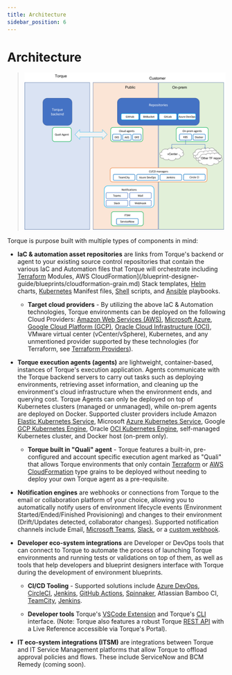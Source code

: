 ```yaml
---
title: Architecture
sidebar_position: 6
---
```


# Architecture

> ![Locale Dropdown](/img/torque-architecture.png)

Torque is purpose built with multiple types of components in mind: 

- __IaC & automation asset repositories__ are links from Torque's backend or agent to your existing source control repositories that contain the various IaC and Automation files that Torque will orchestrate including [Terraform](/blueprint-designer-guide/blueprints/terraform-grain.md) Modules, AWS CloudFormation](/blueprint-designer-guide/blueprints/cloudformation-grain.md) Stack templates, [Helm](/blueprint-designer-guide/blueprints/helm-grain.md) charts, [Kubernetes](/blueprint-designer-guide/blueprints/kubernetes-grain.md) Manifest files, [Shell](/blueprint-designer-guide/blueprints/shell-grain.md) scripts, and [Ansible](/blueprint-designer-guide/blueprints/ansible-grain.md) playbooks. 

  - __Target cloud providers__ - By utilizing the above IaC & Automation technologies, Torque environments can be deployed on the following Cloud Providers: [Amazon Web Services (AWS)](https://aws.amazon.com/), [Microsoft Azure](https://azure.microsoft.com/), [Google Cloud Platform (GCP)](https://cloud.google.com/), [Oracle Cloud Infrastructure (OCI)](https://www.oracle.com/cloud/), VMware virtual center (vCenter/vSphere), Kubernetes, and any unmentioned provider supported by these technologies (for Terraform, see [Terraform Providers](https://registry.terraform.io/browse/providers)). 

- __Torque execution agents (agents)__ are lightweight, container-based, instances of Torque's execution application. Agents communicate with the Torque backend servers to carry out tasks such as deploying environments, retrieving asset information, and cleaning up the environment's cloud infrastructure when the environment ends, and querying cost. Torque Agents can only be deployed on top of Kubernetes clusters (managed or unmanaged), while on-prem agents are deployed on Docker. Supported cluster providers include Amazon [Elastic Kubernetes Service](https://aws.amazon.com/eks/), Microsoft [Azure Kubernetes Service](https://azure.microsoft.com/en-us/products/kubernetes-service), Google [GCP Kubernetes Engine](https://cloud.google.com/kubernetes-engine), Oracle [OCI Kubernetes Engine](https://www.oracle.com/cloud/cloud-native/container-engine-kubernetes/), self-managed Kubernetes cluster, and Docker host (on-prem only).

  - __Torque built in "Quali" agent__ - Torque features a built-in, pre-configured and account specific execution agent marked as "Quali" that allows Torque environments that only contain [Terraform](/blueprint-designer-guide/blueprints/terraform-grain.md) or [AWS CloudFormation](/blueprint-designer-guide/blueprints/cloudformation-grain.md) type grains to be deployed without needing to deploy your own Torque agent as a pre-requisite.

- __Notification engines__ are webhooks or connections from Torque to the email or collaboration platform of your choice, allowing you to automatically notify users of environment lifecycle events (Environment Started/Ended/Finished Provisioning) and changes to their environment (Drift/Updates detected, collaborator changes). Supported notification channels include Email, [Microsoft Teams](https://www.microsoft.com/en-us/microsoft-teams/group-chat-software), [Slack](https://slack.com), or a [custom webhook](/admin-guide/notifications.md).

- __Developer eco-system integrations__ are Developer or DevOps tools that can connect to Torque to automate the process of launching Torque environments and running tests or validations on top of them, as well as tools that help developers and blueprint designers interface with Torque during the development of environment blueprints.
  - __CI/CD Tooling__ - Supported solutions include [Azure DevOps](/eco-system/ci-cd-tooling/azure-devops.md), [CircleCI](/eco-system/ci-cd-tooling/circle-ci.md), [Jenkins](/eco-system/ci-cd-tooling/jenkins.md), [GitHub Actions](/eco-system/ci-cd-tooling/github-actions.md), [Spinnaker](/eco-system/ci-cd-tooling/spinnaker.md), Atlassian Bamboo CI, [TeamCity](/eco-system/ci-cd-tooling/teamcity.md), [Jenkins](/eco-system/ci-cd-tooling/jenkins.md).

  - __Developer tools__ Torque's [VSCode Extension](/eco-system/dev-tools/vs-plugin.md) and Torque's [CLI](/eco-system/dev-tools/torque-cli.md) interface. (Note: Torque also features a robust Torque [REST API](/rest-api/rest-api.md) with a Live Reference accessible via Torque's Portal).

- __IT eco-system integrations (ITSM)__ are integrations between Torque and IT Service Management platforms that allow Torque to offload approval policies and flows. These include ServiceNow and BCM Remedy (coming soon).